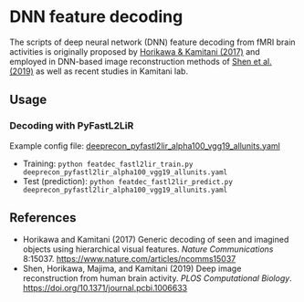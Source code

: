# DNN feature decoding

The scripts of deep neural network (DNN) feature decoding from fMRI brain activities is originally proposed by [Horikawa & Kamitani (2017)](https://www.nature.com/articles/ncomms15037) and employed in DNN-based image reconstruction methods of [Shen et al. (2019)](http://dx.doi.org/10.1371/journal.pcbi.1006633) as well as recent studies in Kamitani lab.

## Usage

### Decoding with PyFastL2LiR

Example config file: [deeprecon_pyfastl2lir_alpha100_vgg19_allunits.yaml](config/deeprecon_pyfastl2lir_alpha100_vgg19_allunits.yaml)

- Training: `python featdec_fastl2lir_train.py deeprecon_pyfastl2lir_alpha100_vgg19_allunits.yaml`
- Test (prediction): `python featdec_fastl2lir_predict.py deeprecon_pyfastl2lir_alpha100_vgg19_allunits.yaml`


## References

- Horikawa and Kamitani (2017) Generic decoding of seen and imagined objects using hierarchical visual features. *Nature Communications* 8:15037. https://www.nature.com/articles/ncomms15037
- Shen, Horikawa, Majima, and Kamitani (2019) Deep image reconstruction from human brain activity. *PLOS Computational Biology*. https://doi.org/10.1371/journal.pcbi.1006633
